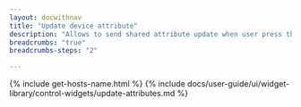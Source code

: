 ```yaml
---
layout: docwithnav
title: "Update device attribute"
description: "Allows to send shared attribute update when user press the button."
breadcrumbs: "true"
breadcrumbs-steps: "2"

---
```

{% include get-hosts-name.html %}
{% include docs/user-guide/ui/widget-library/control-widgets/update-attributes.md %}
